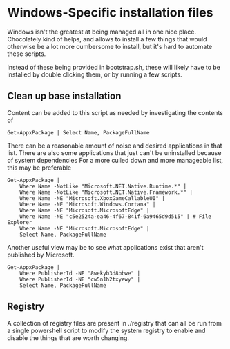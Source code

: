 # Windows-Specific installation files

Windows isn't the greatest at being managed all in one nice place.
Chocolately kind of helps, and allows to install a few things that would otherwise be a lot more cumbersome to install, but it's hard to automate these scripts.

Instead of these being provided in bootstrap.sh, these will likely have to be installed by double clicking them, or by running a few scripts.

## Clean up base installation

Content can be added to this script as needed by investigating the contents of
```
Get-AppxPackage | Select Name, PackageFullName
```

There can be a reasonable amount of noise and desired applications in that list.
There are also some applications that just can't be uninstalled because of system dependencies
For a more culled down and more manageable list, this may be preferable
```
Get-AppxPackage |
    Where Name -NotLike "Microsoft.NET.Native.Runtime.*" |
    Where Name -NotLike "Microsoft.NET.Native.Framework.*" |
    Where Name -NE "Microsoft.XboxGameCallableUI" |
    Where Name -NE "Microsoft.Windows.Cortana" |
    Where Name -NE "Microsoft.MicrosoftEdge" |
    Where Name -NE "c5e2524a-ea46-4f67-841f-6a9465d9d515" | # File Explorer
    Where Name -NE "Microsoft.MicrosoftEdge" |
	Select Name, PackageFullName
```

Another useful view may be to see what applications exist that aren't published by Microsoft.
```
Get-AppxPackage |
    Where PublisherId -NE "8wekyb3d8bbwe" |
    Where PublisherId -NE "cw5n1h2txyewy" |
	Select Name, PackageFullName
```

## Registry

A collection of registry files are present in ./registry that can all be run from a single powershell script to modify the system registry to enable and disable the things that are worth changing.
